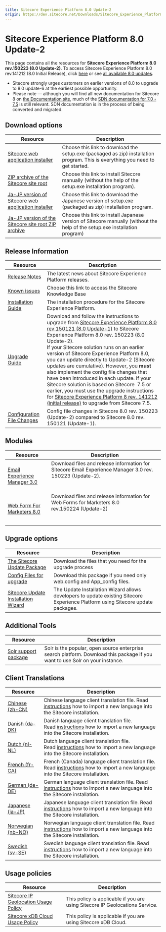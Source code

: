 ```yaml
---
title: Sitecore Experience Platform 8.0 Update-2
origin: https://dev.sitecore.net/Downloads/Sitecore_Experience_Platform/8_0/Sitecore_Experience_Platform_8_update2.aspx
---
```


# Sitecore Experience Platform 8.0 Update-2

This page contains all the resources for **Sitecore Experience Platform 8.0 rev.150223 (8.0 Update-2)**. To access Sitecore Experience Platform 8.0 rev.141212 (8.0 Initial Release), click [here](/downloads/Sitecore_Experience_Platform/8_0/Sitecore_Experience_Platform_8_0) or see [all available 8.0 updates](/downloads/Sitecore_Experience_Platform/8_0).

  <Alert variant='warning' mb={4}>
    <AlertIcon />
    

-   Sitecore strongly urges customers on earlier versions of 8.0 to upgrade to 8.0 update-6 at the earliest possible opportunity.
-   Please note — although you will find all new documentation for Sitecore 8 on [the Documentation site](http://doc.sitecore.net), much of the [SDN documentation for 7.0 - 7.5](http://sdn.sitecore.net/Reference/Sitecore%207) is still relevant. SDN documentation is in the process of being converted and migrated.


  </Alert>
  

## Download options

 | Resource | Description |
 | --- | --- |
 | [Sitecore web application installer](https://sitecoredev.azureedge.net/~/media/329CD194E5BF4D74A9C948ECD2EE174D.ashx?date=20150226T142619) | Choose this link to download the setup.exe (packaged as zip) installation program. This is everything you need to get started. |
 | [ZIP archive of the Sitecore site root](https://sitecoredev.azureedge.net/~/media/A0DAC3BA1B6A4116B90F6D1C9250B130.ashx?date=20150226T180618) | Choose this link to install Sitecore manually (without the help of the setup.exe installation program). |
 | [Ja-JP version of Sitecore web application installer](https://sitecoredev.azureedge.net/~/media/5C2D27A2235941658AA52D8F8908EAD3.ashx?date=20150226T144100) | Choose this link to download the Japanese version of setup.exe (packaged as zip) installation program. |
 | [Ja-JP version of the Sitecore site root ZIP archive](https://sitecoredev.azureedge.net/~/media/675613D1623749698656530F5F9EC2D5.ashx?date=20150226T180733) | Choose this link to install Japanese version of Sitecore manually (without the help of the setup.exe installation program) |

## Release Information

 | Resource | Description |
 | --- | --- |
 | [Release Notes](/downloads/Sitecore%20Experience%20Platform/8%200/Sitecore%20Experience%20Platform%208%20update2/Release%20Notes) | The latest news about Sitecore Experience Platform releases. |
 | [Known issues](https://kb.sitecore.net/articles/616431) | Choose this link to access the Sitecore Knowledge Base |
 | [Installation Guide](https://sitecoredev.azureedge.net/~/media/F1BD7928631D4E39B2528912BA31ADCC.ashx?date=20201214T152323) | The installation procedure for the Sitecore Experience Platform. |
 | [Upgrade Guide](https://sitecoredev.azureedge.net/~/media/A16FCD2BC9924099A2050210BCA2C416.ashx?date=20150608T120451) | Download and follow the instructions to upgrade from [Sitecore Experience Platform 8.0 rev 150121 (8.0 Update-1)](~/link?_id=B1D33F7DA40441789E2F1AEFE05188B4&_z=z) to Sitecore Experience Platform 8.0 rev. 150223 (8.0 Update-2).  <br />If your Sitecore solution runs on an earlier version of Sitecore Experience Platform 8.0, you can update directly to Update-2 (Sitecore updates are cumulative). However, you **must** also implement the config file changes that have been introduced in each update. If your Sitecore solution is based on Sitecore  7.5 or earlier, you must use the upgrade instructions for [Sitecore Experience Platform 8 rev. 141212 (initial release)](~/link?_id=BBE8D6E386894D049A594D5814F53020&_z=z) to upgrade from Sitecore 7.5. |
 | [Configuration File Changes](https://sitecoredev.azureedge.net/~/media/9812B62827A4452190E807BDFDE937BC.ashx?date=20150226T171341) | Config file changes in Sitecore 8.0 rev. 150223 (Update-2) compared to Sitecore 8.0 rev. 150121 (Update-1). |

## Modules

 | Resource | Description |
 | --- | --- |
 | [Email Experience Manager 3.0](/downloads/Email%20Experience%20Manager/Email%20Experience%20Manager%2030/Email%20Experience%20Manager%2030%20Update2) | Download files and release information for Sitecore Email Experience Manager 3.0 rev. 150223 (Update-2).  <br />  <br />  <br /> |
 | [Web Form For Marketers 8.0](/downloads/Web%20Forms%20For%20Marketers/Web%20Forms%20for%20Marketers%2080/Web%20Forms%20for%20Marketers%2080%20Update2) | Download files and release information for Web Forms for Marketers 8.0 rev.150224 (Update-2)  <br />  <br />  |

## Upgrade options

 | Resource | Description |
 | --- | --- |
 | [The Sitecore Update Package](https://sitecoredev.azureedge.net/~/media/102EED50D0734867AF65F3EAA4072790.ashx?date=20150226T152342) | Download the files that you need for the upgrade process |
 | [Config Files for upgrade](https://sitecoredev.azureedge.net/~/media/9830EDB7379A456682B38073F7DBA471.ashx?date=20150519T161414) | Download this package if you need only web.config and App_config files. |
 | [Sitecore Update Installation Wizard](https://sitecoredev.azureedge.net/~/media/07EEF6E5D6874AD6A436D20383EF7214.ashx?date=20150519T105143) | The Update Installation Wizard allows developers to update existing Sitecore Experience Platform using Sitecore update packages. |

## Additional Tools

 | Resource | Description |
 | --- | --- |
 | [Solr support package](https://sitecoredev.azureedge.net/~/media/0D7A32AA497D488C9446665F8BFA86B8.ashx?date=20150226T165712) | Solr is the popular, open source enterprise search platform. Download this package if you want to use Solr on your instance. |

## Client Translations

 | Resource | Description |
 | --- | --- |
 | [Chinese (zh-CN)](https://sitecoredev.azureedge.net/~/media/E9705F754F0C4212AFCA00D1208782BA.ashx?date=20150211T114824) | Chinese language client translation file. Read [instructions](~/link?_id=A389FE1B59724AB08B57D1A9E526850A&_z=z) how to import a new language into the Sitecore installation. |
 | [Danish (da-DK)](https://sitecoredev.azureedge.net/~/media/0B8A4A61BEF147C4A445496F047999AF.ashx?date=20150429T142044) | Danish language client translation file. Read [instructions](~/link?_id=A389FE1B59724AB08B57D1A9E526850A&_z=z) how to import a new language into the Sitecore installation. |
 | [Dutch (nl-NL)](https://sitecoredev.azureedge.net/~/media/90E8284CCDDE47C0A8BFA859ECC52BCE.ashx?date=20150422T153631) | Dutch language client translation file. Read [instructions](~/link?_id=A389FE1B59724AB08B57D1A9E526850A&_z=z) how to import a new language into the Sitecore installation.  <br /> |
 | [French (fr-CA)](https://sitecoredev.azureedge.net/~/media/7733843AE3294C868941EEE726099463.ashx?date=20151119T131838) | French (Canada) language client translation file. Read [instructions](~/link?_id=A389FE1B59724AB08B57D1A9E526850A&_z=z) how to import a new language into the Sitecore installation. |
 | [German (de-DE)](https://sitecoredev.azureedge.net/~/media/3F9B2CB6F62B4CCBAEAC6BBEAC67EFF6.ashx?date=20150226T154620) | German language client translation file. Read [instructions](~/link?_id=A389FE1B59724AB08B57D1A9E526850A&_z=z) how to import a new language into the Sitecore installation. |
 | [Japanese (ja-JP)](https://sitecoredev.azureedge.net/~/media/00277C2EED55450A84E90E4F5989913F.ashx?date=20150226T154738) | Japanese language client translation file. Read [instructions](~/link?_id=A389FE1B59724AB08B57D1A9E526850A&_z=z) how to import a new language into the Sitecore installation. |
 | [Norwegian (nb-NO)](https://sitecoredev.azureedge.net/~/media/A64C1C3087C848DC98DC8D5C330DE78D.ashx?date=20150703T134921) | Norwegian language client translation file. Read [instructions](~/link?_id=A389FE1B59724AB08B57D1A9E526850A&_z=z) how to import a new language into the Sitecore installation. |
 | [Swedish (sv-SE)](https://sitecoredev.azureedge.net/~/media/4C573B70E35A4C15AAE09ACE02E028CB.ashx?date=20150624T102148) | Swedish language client translation file. Read [instructions](~/link?_id=A389FE1B59724AB08B57D1A9E526850A&_z=z) how to import a new language into the Sitecore installation. |

## Usage policies

 | Resource | Description |
 | --- | --- |
 | [Sitecore IP Geolocation Usage Policy](/downloads/Sitecore%20Experience%20Platform/Sitecore%20IP%20Geolocation%20Usage%20Policy) | This policy is applicable if you are using Sitecore IP Geolocations Service. |
 | [Sitecore xDB Cloud Usage Policy](/downloads/Sitecore%20Experience%20Platform/Sitecore%20xDB%20Cloud%20Usage%20Policy) | This policy is applicable if you are using Sitecore xDB Cloud. |